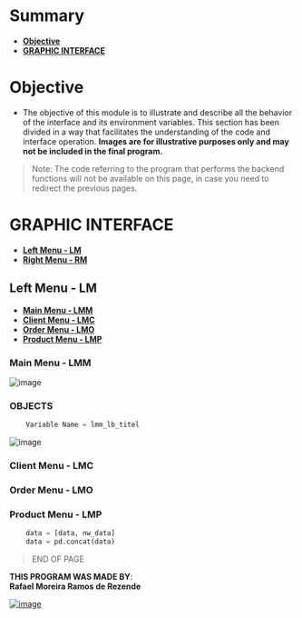 # Summary
- **[Objective](#objective)**
- **[GRAPHIC INTERFACE](#graphic-interface)**


# Objective
- The objective of this module is to illustrate and describe all the behavior of the interface and its environment variables. This section has been divided in a way that facilitates the understanding of the code and interface operation. **Images are for illustrative purposes only and may not be included in the final program.**
> Note: The code referring to the program that performs the backend functions will not be available on this page, in case you need to redirect the previous pages.

# GRAPHIC INTERFACE
- **[Left Menu - LM](#left-menu---lm)**
- **[Right Menu - RM](#right-menu---rm)**

## Left Menu - LM
- **[Main Menu - LMM](#main-menu---lmm)** 
- **[Client Menu - LMC](#client-menu---lmc)**
- **[Order Menu - LMO](#order-menu---lmo)**
- **[Product Menu - LMP](#product-menu---lmp)**

### Main Menu - LMM
![image](https://user-images.githubusercontent.com/100146657/160426891-efbfb388-2b23-4444-9ba9-d3361ea2d62d.png)
### OBJECTS
```python
    Variable Name = lmm_lb_titel
```
![image](https://user-images.githubusercontent.com/100146657/160428010-423a830d-110d-4ce3-bcbb-106bd09350ad.png)


### Client Menu - LMC

### Order Menu - LMO

### Product Menu - LMP

```python
    data = [data, nw_data]
    data = pd.concat(data)
```


   > END OF PAGE
   


**THIS PROGRAM WAS MADE BY**:<br>
**Rafael Moreira Ramos de Rezende** 

 [![image](https://user-images.githubusercontent.com/100146657/159492505-d6134d9b-7d19-43ee-9e30-72be719d69f4.png)](https://www.linkedin.com/in/rafael-moreira-ramos-de-rezende-16420b21b/)

